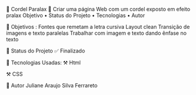 🚀 Cordel Paralax 🚀
Criar uma página Web com um cordel exposto em efeito pralax
Objetivo • Status do Projeto • Tecnologias • Autor

🎯 Objetivos :
Fontes que remetam a letra cursiva
Layout clean
Transição de imagens e texto paralelas
Trabalhar com imagem e texto dando ênfase no texto


🎯 Status do Projeto
✅ Finalizado

🎯 Tecnologias Usadas:
⚒️ Html

⚒️ CSS

🎯 Autor
Juliane Araujo Silva Ferrareto
